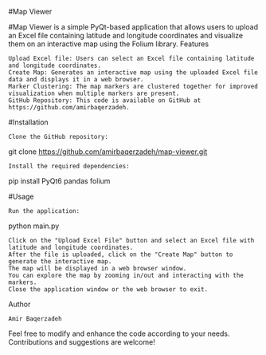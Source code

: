 #Map Viewer

#Map Viewer is a simple PyQt-based application that allows users to upload an Excel file containing latitude and longitude coordinates and visualize them on an interactive map using the Folium library.
Features

    Upload Excel file: Users can select an Excel file containing latitude and longitude coordinates.
    Create Map: Generates an interactive map using the uploaded Excel file data and displays it in a web browser.
    Marker Clustering: The map markers are clustered together for improved visualization when multiple markers are present.
    GitHub Repository: This code is available on GitHub at https://github.com/amirbaqerzadeh.

#Installation

    Clone the GitHub repository:

git clone https://github.com/amirbaqerzadeh/map-viewer.git

    Install the required dependencies:

pip install PyQt6 pandas folium

#Usage

    Run the application:

python main.py

    Click on the "Upload Excel File" button and select an Excel file with latitude and longitude coordinates.
    After the file is uploaded, click on the "Create Map" button to generate the interactive map.
    The map will be displayed in a web browser window.
    You can explore the map by zooming in/out and interacting with the markers.
    Close the application window or the web browser to exit.


Author

    Amir Baqerzadeh

Feel free to modify and enhance the code according to your needs. Contributions and suggestions are welcome!

